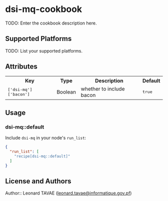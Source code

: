# dsi-mq-cookbook

TODO: Enter the cookbook description here.

## Supported Platforms

TODO: List your supported platforms.

## Attributes

<table>
  <tr>
    <th>Key</th>
    <th>Type</th>
    <th>Description</th>
    <th>Default</th>
  </tr>
  <tr>
    <td><tt>['dsi-mq']['bacon']</tt></td>
    <td>Boolean</td>
    <td>whether to include bacon</td>
    <td><tt>true</tt></td>
  </tr>
</table>

## Usage

### dsi-mq::default

Include `dsi-mq` in your node's `run_list`:

```json
{
  "run_list": [
    "recipe[dsi-mq::default]"
  ]
}
```

## License and Authors

Author:: Leonard TAVAE (<leonard.tavae@informatique.gov.pf>)
